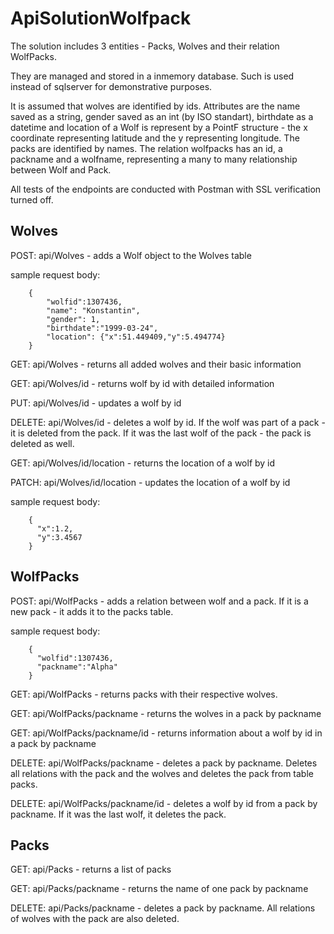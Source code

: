 # ApiSolutionWolfpack
The solution includes 3 entities - Packs, Wolves and their relation WolfPacks.

They are managed and stored in a inmemory database. Such is used instead of sqlserver for demonstrative purposes.

It is assumed that wolves are identified by ids. Attributes are the name saved as a string, gender saved as an int (by ISO standart), birthdate as a datetime and location of a Wolf is represent by a PointF structure - the x coordinate representing latitude and the y representing longitude. 
The packs are identified by names.
The relation wolfpacks has an id, a packname and a wolfname, representing a many to many relationship between Wolf and Pack.

All tests of the endpoints are conducted with Postman with SSL verification turned off. 

## Wolves

POST: api/Wolves - adds a Wolf object to the Wolves table

sample request body:

        {	    
            "wolfid":1307436,
            "name": "Konstantin",
            "gender": 1,
            "birthdate":"1999-03-24",
            "location": {"x":51.449409,"y":5.494774}
        }

GET: api/Wolves - returns all added wolves and their basic information
  
GET: api/Wolves/id - returns wolf by id with detailed information

PUT: api/Wolves/id - updates a wolf by id

DELETE: api/Wolves/id - deletes a wolf by id. If the wolf was part of a pack - it is deleted from the pack. If it was the last wolf of the pack - the pack is deleted as well.

GET: api/Wolves/id/location - returns the location of a wolf by id

PATCH: api/Wolves/id/location - updates the location of a wolf by id

sample request body:

        {
          "x":1.2,
          "y":3.4567
        }
        
## WolfPacks

POST: api/WolfPacks  - adds a relation between wolf and a pack. If it is a new pack - it adds it to the packs table.

sample request body:

        {
          "wolfid":1307436,
          "packname":"Alpha"
        }

GET: api/WolfPacks - returns packs with their respective wolves.

GET: api/WolfPacks/packname - returns the wolves in a pack by packname

GET: api/WolfPacks/packname/id - returns information about a wolf by id in a pack by packname

DELETE: api/WolfPacks/packname - deletes a pack by packname. Deletes all relations with the pack and the wolves and deletes the pack from table packs.

DELETE: api/WolfPacks/packname/id - deletes a wolf by id from a pack by packname. If it was the last wolf, it deletes the pack.

## Packs

GET: api/Packs - returns a list of packs

GET: api/Packs/packname - returns the name of one pack by packname

DELETE: api/Packs/packname - deletes a pack by packname. All relations of wolves with the pack are also deleted.
